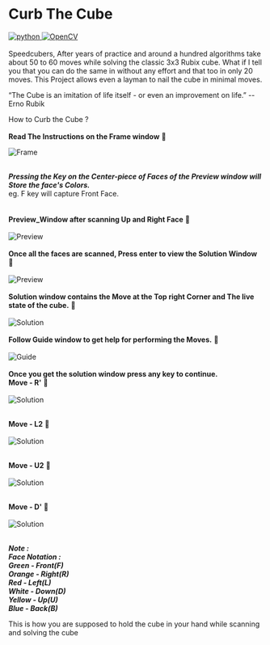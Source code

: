 # Curb The Cube 
<a href="https://www.python.org" target="_blank"> <img src="https://img.shields.io/badge/Python-3776AB?style=for-the-badge&logo=python&logoColor=white" alt="python" /> </a> 
<a href="https://opencv.org/" target="_blank"> <img src="https://img.shields.io/badge/OpenCV-27338e?style=for-the-badge&logo=OpenCV&logoColor=white" alt="OpenCV" /> </a> 
<br><br>
Speedcubers, After years of practice and around a hundred algorithms take about 50 to 60 moves while solving the classic 3x3 Rubix cube. What if I tell you that you can do the same in without any effort and that too in only 20 moves. This Project allows even a layman to nail the cube in minimal moves.


“The Cube is an imitation of life itself - or even an improvement on life.”
-- Erno Rubik

How to Curb the Cube ?
<br><br>
**Read The Instructions on the Frame window** :arrow_down_small:

![Frame](assets/Frame.png)
<br>
<br>

***Pressing the Key on the Center-piece of Faces of the Preview window will Store the face's Colors.***
<br>
eg. F key will capture Front Face.<br>
<br><br>
**Preview_Window after scanning Up and Right Face** :arrow_down_small:
<br><br>
![Preview](assets/Preview2.png)
<br>
<br>
**Once all the faces are scanned, Press enter to view the Solution Window** :arrow_down_small:
<br><br>
![Preview](assets/Preview_full.png)
<br>
<br>
**Solution window contains the Move at the Top right Corner and The live state of the cube.** :arrow_down_small:
<br><br>
![Solution](assets/Solution.png)
<br>
<br>
**Follow Guide window to get help for performing the Moves.** :arrow_down_small:
<br><br>
![Guide](assets/Guide.png)
<br>
<br>
**Once you get the solution window press any key to continue.**<br>
**Move - R'** :arrow_down_small:
<br><br>
![Solution](assets/Solution2.png)
<br>
<br>

**Move - L2** :arrow_down_small:
<br><br>
![Solution](assets/Solution3.png)
<br>
<br>

**Move - U2** :arrow_down_small:
<br><br>
![Solution](assets/Solution4.png)
<br>
<br>

**Move - D'** :arrow_down_small:
<br><br>
![Solution](assets/Solution5.png)
<br>
<br>

***Note : <br>
Face Notation : <br>
Green - Front(F) <br>
Orange - Right(R) <br>
Red - Left(L) <br>
White - Down(D) <br>
Yellow - Up(U) <br>
Blue - Back(B)*** <br>

This is how you are supposed to hold the cube in your hand while scanning and solving the cube


